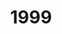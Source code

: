 ---
title: '1999'
indice: 0.3731290817079383
countries:
- title: Australia
  code: AUS
  indice: 0.41846671324339707
- title: Austria
  code: AUT
  indice: 0.3568664297062406
- title: Belgium
  code: BEL
  indice: 0.3995976645259934
- title: Czechia
  code: CZE
  indice: 0.32104736141325463
- title: Denmark
  code: DNK
  indice: 0.3895952614014642
- title: Finland
  code: FIN
  indice: 0.34355485313391404
- title: France
  code: FRA
  indice: 0.4232846236887565
- title: Germany
  code: DEU
  indice: 0.39901373061654855
- title: Greece
  code: GRC
  indice: 0.38968474998416053
- title: Hungary
  code: HUN
  indice: 0.3524126051300298
- title: Iceland
  code: ISL
  indice: 0.371990205726327
- title: Ireland
  code: IRL
  indice: 0.35946435194279486
- title: Italy
  code: ITA
  indice: 0.38258007258788507
- title: Japan
  code: JPN
  indice: 0.3586952786732789
- title: Korea
  code: KOR
  indice: 0.3315949998756281
- title: Luxembourg
  code: LUX
  indice: 0.4960051520155971
- title: Mexico
  code: MEX
  indice: 0.3217034088419056
- title: Netherlands
  code: NLD
  indice: 0.4208510506135402
- title: New Zealand
  code: NZL
  indice: 0.40553687987873405
- title: Norway
  code: NOR
  indice: 0.36783715578574017
- title: Poland
  code: POL
  indice: 0.32388367735070767
- title: Portugal
  code: PRT
  indice: 0.36729491508757306
- title: Slovakia
  code: SVK
  indice: 0.35578556042385895
- title: Spain
  code: ESP
  indice: 0.34700131476583956
- title: Sweden
  code: SWE
  indice: 0.386330194694869
- title: Switzerland
  code: CHE
  indice: 0.4065187679590162
- title: Turkey
  code: TUR
  indice: 0.3104490132142839
- title: United Kingdom
  code: GBR
  indice: 0.4346412621356479
- title: Chile
  code: CHL
  indice: 0.35656927917583014
- title: China
  code: CHN
  indice: 0.2506926856549354
- title: Estonia
  code: EST
  indice: 0.3816809717291124
- title: Slovenia
  code: SVN
  indice: 0.338336874786597
- title: South Africa
  code: ZAF
  indice: 0.3911985142106283
- title: Euro area
  code: EA
  indice: 0.3942229201074281
- title: Europe
  code: EU
  indice: 0.39101987679731026
- title: United States of America
  code: USA
  indice: 0.4397079146969694
- title: Israel
  code: ISR
  indice: 0.4244863692192134
- title: Canada
  code: CAN
  indice: 0.39313465050161167
- title: Brazil
  code: BRA
  indice: 0.3592579131955969
- title: El Salvador
  code: LVA
  indice: 0.3496858318003354
- title: Costa Rica
  code: CRI
  indice: 0.3315041618453158
- title: Lithuania
  code: LTU
  indice: 0.3282362135955385
---